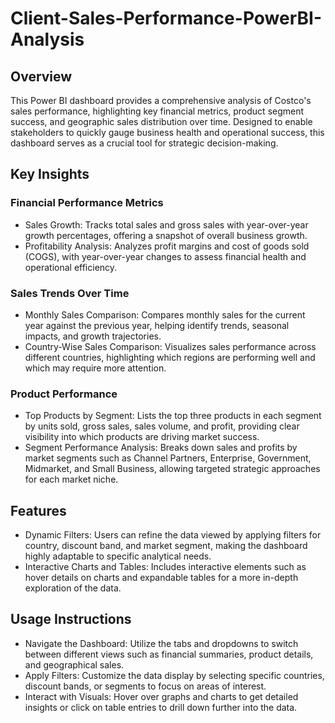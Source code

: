 # Client-Sales-Performance-PowerBI-Analysis

## Overview
This Power BI dashboard provides a comprehensive analysis of Costco's sales performance, highlighting key financial metrics, product segment success, and geographic sales distribution over time. Designed to enable stakeholders to quickly gauge business health and operational success, this dashboard serves as a crucial tool for strategic decision-making.

## Key Insights
### Financial Performance Metrics
* Sales Growth: Tracks total sales and gross sales with year-over-year growth percentages, offering a snapshot of overall business growth.
* Profitability Analysis: Analyzes profit margins and cost of goods sold (COGS), with year-over-year changes to assess financial health and operational efficiency.
### Sales Trends Over Time
* Monthly Sales Comparison: Compares monthly sales for the current year against the previous year, helping identify trends, seasonal impacts, and growth trajectories.
* Country-Wise Sales Comparison: Visualizes sales performance across different countries, highlighting which regions are performing well and which may require more attention.
### Product Performance
* Top Products by Segment: Lists the top three products in each segment by units sold, gross sales, sales volume, and profit, providing clear visibility into which products are driving market success.
* Segment Performance Analysis: Breaks down sales and profits by market segments such as Channel Partners, Enterprise, Government, Midmarket, and Small Business, allowing targeted strategic approaches for each market niche.
## Features
* Dynamic Filters: Users can refine the data viewed by applying filters for country, discount band, and market segment, making the dashboard highly adaptable to specific analytical needs.
* Interactive Charts and Tables: Includes interactive elements such as hover details on charts and expandable tables for a more in-depth exploration of the data.
## Usage Instructions
* Navigate the Dashboard: Utilize the tabs and dropdowns to switch between different views such as financial summaries, product details, and geographical sales.
* Apply Filters: Customize the data display by selecting specific countries, discount bands, or segments to focus on areas of interest.
* Interact with Visuals: Hover over graphs and charts to get detailed insights or click on table entries to drill down further into the data.
